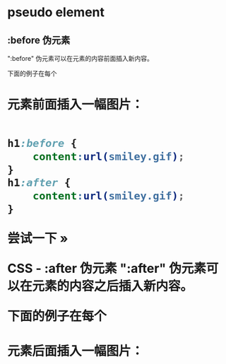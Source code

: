 # pseudo element

## :before 伪元素

":before" 伪元素可以在元素的内容前面插入新内容。

下面的例子在每个 <h1>元素前面插入一幅图片：

~~~css

h1:before {
    content:url(smiley.gif);
}
h1:after {
    content:url(smiley.gif);
}
~~~

尝试一下 »

CSS - :after 伪元素
":after" 伪元素可以在元素的内容之后插入新内容。

下面的例子在每个 <h1> 元素后面插入一幅图片：

